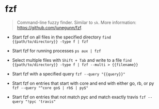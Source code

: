 # fzf
> Command-line fuzzy finder.
> Similar to `sk`.
> More information: <https://github.com/junegunn/fzf>.

- Start fzf on all files in the specified directory
`find {{path/to/directory}} -type f | fzf`

- Start fzf for running processes
`ps aux | fzf`

- Select multiple files with `Shift + Tab` and write to a file
`find {{path/to/directory}} -type f | fzf --multi > {{filename}}`

- Start fzf with a specified query
`fzf --query "{{query}}"`

- Start fzf on entries that start with core and end with either go, rb, or py
`fzf --query "^core go$ | rb$ | py$"`

- Start fzf on entries that not match pyc and match exactly travis
`fzf --query "!pyc 'travis"`
